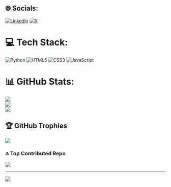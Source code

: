 
## 🌐 Socials:
[![LinkedIn](https://img.shields.io/badge/LinkedIn-%230077B5.svg?logo=linkedin&logoColor=white)](https://linkedin.com/in/https://www.linkedin.com/in/yash-gupta-723b28323?utm_source=share&utm_campaign=share_via&utm_content=profile&utm_medium=android_app) [![X](https://img.shields.io/badge/X-black.svg?logo=X&logoColor=white)](https://x.com/https://x.com/Yashgupta_7?t=tNp0zxRjLvAm2UY4bNveEg&s=09) 

# 💻 Tech Stack:
![Python](https://img.shields.io/badge/python-3670A0?style=for-the-badge&logo=python&logoColor=ffdd54) ![HTML5](https://img.shields.io/badge/html5-%23E34F26.svg?style=for-the-badge&logo=html5&logoColor=white) ![CSS3](https://img.shields.io/badge/css3-%231572B6.svg?style=for-the-badge&logo=css3&logoColor=white) ![JavaScript](https://img.shields.io/badge/javascript-%23323330.svg?style=for-the-badge&logo=javascript&logoColor=%23F7DF1E)
# 📊 GitHub Stats:
![](https://github-readme-stats.vercel.app/api?username=Yashguptavii&theme=dark&hide_border=false&include_all_commits=true&count_private=true)<br/>
![](https://github-readme-streak-stats.herokuapp.com/?user=Yashguptavii&theme=dark&hide_border=false)<br/>
![](https://github-readme-stats.vercel.app/api/top-langs/?username=Yashguptavii&theme=dark&hide_border=false&include_all_commits=true&count_private=true&layout=compact)

## 🏆 GitHub Trophies
![](https://github-profile-trophy.vercel.app/?username=Yashguptavii&theme=radical&no-frame=false&no-bg=true&margin-w=4)

### 🔝 Top Contributed Repo
![](https://github-contributor-stats.vercel.app/api?username=Yashguptavii&limit=5&theme=dark&combine_all_yearly_contributions=true)

---
[![](https://visitcount.itsvg.in/api?id=Yashguptavii&icon=0&color=0)](https://visitcount.itsvg.in)

<!-- Proudly created with GPRM ( https://gprm.itsvg.in ) -->
